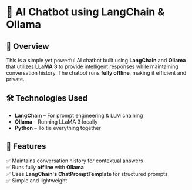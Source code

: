 # 🤖 AI Chatbot using LangChain & Ollama  

## 🚀 Overview  
This is a simple yet powerful AI chatbot built using **LangChain** and **Ollama** that utilizes **LLaMA 3** to provide intelligent responses while maintaining conversation history. The chatbot runs **fully offline**, making it efficient and private.

## 🛠️ Technologies Used  
- **LangChain** – For prompt engineering & LLM chaining  
- **Ollama** – Running LLaMA 3 locally  
- **Python** – To tie everything together  

## 📜 Features  
✅ Maintains conversation history for contextual answers  
✅ Runs fully **offline** with **Ollama**  
✅ Uses **LangChain's ChatPromptTemplate** for structured prompts  
✅ Simple and lightweight  

